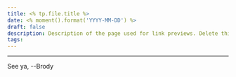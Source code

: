 ```yaml
---
title: <% tp.file.title %>
date: <% moment().format('YYYY-MM-DD') %>
draft: false
description: Description of the page used for link previews. Delete this if not wanted
tags:
---
```

---

See ya, 
--Brody
